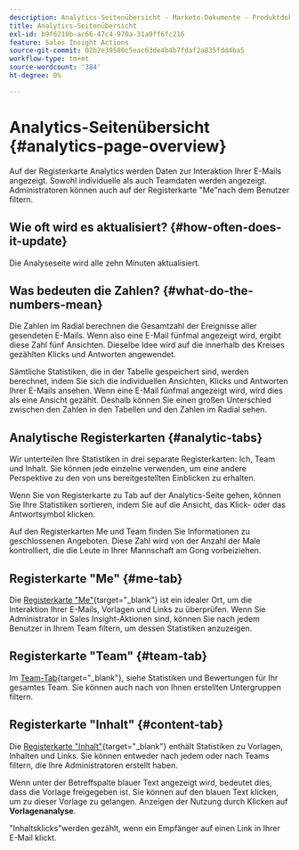 ```yaml
---
description: Analytics-Seitenübersicht - Marketo-Dokumente - Produktdokumentation
title: Analytics-Seitenübersicht
exl-id: b9f6210b-ac66-47c4-970a-31a0ff6fc216
feature: Sales Insight Actions
source-git-commit: 02b2e39580c5eac63de4b4b7fdaf2a835fdd4ba5
workflow-type: tm+mt
source-wordcount: '384'
ht-degree: 0%

---
```


# Analytics-Seitenübersicht {#analytics-page-overview}

Auf der Registerkarte Analytics werden Daten zur Interaktion Ihrer E-Mails angezeigt. Sowohl individuelle als auch Teamdaten werden angezeigt. Administratoren können auch auf der Registerkarte &quot;Me&quot;nach dem Benutzer filtern.

## Wie oft wird es aktualisiert? {#how-often-does-it-update}

Die Analyseseite wird alle zehn Minuten aktualisiert.

## Was bedeuten die Zahlen? {#what-do-the-numbers-mean}

Die Zahlen im Radial berechnen die Gesamtzahl der Ereignisse aller gesendeten E-Mails. Wenn also eine E-Mail fünfmal angezeigt wird, ergibt diese Zahl fünf Ansichten. Dieselbe Idee wird auf die innerhalb des Kreises gezählten Klicks und Antworten angewendet.

Sämtliche Statistiken, die in der Tabelle gespeichert sind, werden berechnet, indem Sie sich die individuellen Ansichten, Klicks und Antworten Ihrer E-Mails ansehen. Wenn eine E-Mail fünfmal angezeigt wird, wird dies als eine Ansicht gezählt. Deshalb können Sie einen großen Unterschied zwischen den Zahlen in den Tabellen und den Zahlen im Radial sehen.

## Analytische Registerkarten {#analytic-tabs}

Wir unterteilen Ihre Statistiken in drei separate Registerkarten: Ich, Team und Inhalt. Sie können jede einzelne verwenden, um eine andere Perspektive zu den von uns bereitgestellten Einblicken zu erhalten.

Wenn Sie von Registerkarte zu Tab auf der Analytics-Seite gehen, können Sie Ihre Statistiken sortieren, indem Sie auf die Ansicht, das Klick- oder das Antwortsymbol klicken.

Auf den Registerkarten Me und Team finden Sie Informationen zu geschlossenen Angeboten. Diese Zahl wird von der Anzahl der Male kontrolliert, die die Leute in Ihrer Mannschaft am Gong vorbeiziehen.

## Registerkarte &quot;Me&quot; {#me-tab}

Die [Registerkarte &quot;Me&quot;](/help/marketo/product-docs/marketo-sales-insight/actions/analytics/understanding-the-me-tab.md){target="_blank"} ist ein idealer Ort, um die Interaktion Ihrer E-Mails, Vorlagen und Links zu überprüfen. Wenn Sie Administrator in Sales Insight-Aktionen sind, können Sie nach jedem Benutzer in Ihrem Team filtern, um dessen Statistiken anzuzeigen.

## Registerkarte &quot;Team&quot; {#team-tab}

Im [Team-Tab](/help/marketo/product-docs/marketo-sales-insight/actions/analytics/understanding-the-team-tab.md){target="_blank"}, siehe Statistiken und Bewertungen für Ihr gesamtes Team. Sie können auch nach von Ihnen erstellten Untergruppen filtern.

## Registerkarte &quot;Inhalt&quot; {#content-tab}

Die [Registerkarte &quot;Inhalt&quot;](/help/marketo/product-docs/marketo-sales-insight/actions/analytics/understanding-the-content-tab.md){target="_blank"} enthält Statistiken zu Vorlagen, Inhalten und Links. Sie können entweder nach jedem oder nach Teams filtern, die Ihre Administratoren erstellt haben.

Wenn unter der Betreffspalte blauer Text angezeigt wird, bedeutet dies, dass die Vorlage freigegeben ist. Sie können auf den blauen Text klicken, um zu dieser Vorlage zu gelangen. Anzeigen der Nutzung durch Klicken auf **Vorlagenanalyse**.

&quot;Inhaltsklicks&quot;werden gezählt, wenn ein Empfänger auf einen Link in Ihrer E-Mail klickt.
